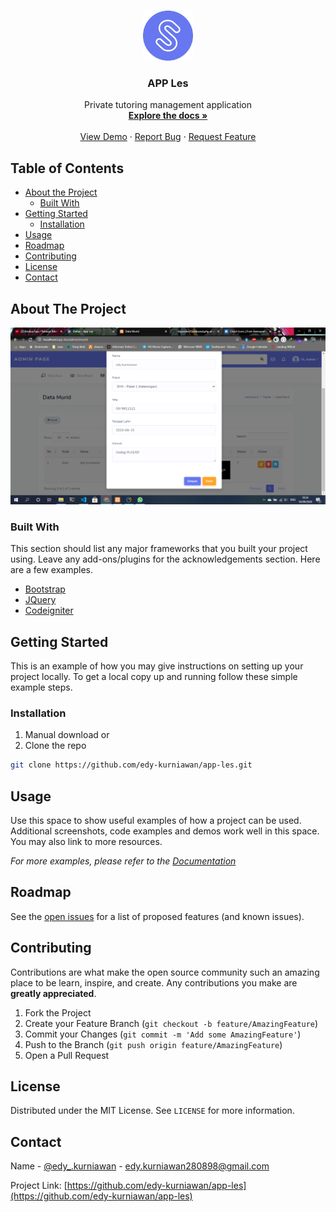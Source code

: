 <!--
*** Thanks for checking out this README Template. If you have a suggestion that would
*** make this better, please fork the repo and create a pull request or simply open
*** an issue with the tag "enhancement".
*** Thanks again! Now go create something AMAZING! :D
-->





<!-- PROJECT SHIELDS -->
<!--
*** I'm using markdown "reference style" links for readability.
*** Reference links are enclosed in brackets [ ] instead of parentheses ( ).
*** See the bottom of this document for the declaration of the reference variables
*** for contributors-url, forks-url, etc. This is an optional, concise syntax you may use.
*** https://www.markdownguide.org/basic-syntax/#reference-style-links
-->

<!-- PROJECT LOGO -->
<br />
<p align="center">
  <a href="https://github.com/edy-kurniawan/app-les/">
    <img src="assets/img/stisla.svg" alt="Logo" width="80" height="80">
  </a>

  <h3 align="center">APP Les</h3>

  <p align="center">
    Private tutoring management application
    <br />
    <a href="https://github.com/edy-kurniawan/app-les/"><strong>Explore the docs »</strong></a>
    <br />
    <br />
    <a href="https://github.com/edy-kurniawan/app-les/">View Demo</a>
    ·
    <a href="https://github.com/edy-kurniawan/app-les/issues">Report Bug</a>
    ·
    <a href="https://github.com/edy-kurniawan/app-les/issues">Request Feature</a>
  </p>
</p>



<!-- TABLE OF CONTENTS -->
## Table of Contents

* [About the Project](#about-the-project)
  * [Built With](#built-with)
* [Getting Started](#getting-started)
  * [Installation](#installation)
* [Usage](#usage)
* [Roadmap](#roadmap)
* [Contributing](#contributing)
* [License](#license)
* [Contact](#contact)



<!-- ABOUT THE PROJECT -->
## About The Project

<img src="assets/img/Screenshot.png" alt="Logo">

### Built With
This section should list any major frameworks that you built your project using. Leave any add-ons/plugins for the acknowledgements section. Here are a few examples.
* [Bootstrap](https://getbootstrap.com)
* [JQuery](https://jquery.com)
* [Codeigniter](https://codeigniter.com)



<!-- GETTING STARTED -->
## Getting Started

This is an example of how you may give instructions on setting up your project locally.
To get a local copy up and running follow these simple example steps.


### Installation

1. Manual download or
2. Clone the repo
```sh
git clone https://github.com/edy-kurniawan/app-les.git
```

<!-- USAGE EXAMPLES -->
## Usage

Use this space to show useful examples of how a project can be used. Additional screenshots, code examples and demos work well in this space. You may also link to more resources.

_For more examples, please refer to the [Documentation](#)_



<!-- ROADMAP -->
## Roadmap

See the [open issues](https://github.com/edy-kurniawan/app-les/issues) for a list of proposed features (and known issues).



<!-- CONTRIBUTING -->
## Contributing

Contributions are what make the open source community such an amazing place to be learn, inspire, and create. Any contributions you make are **greatly appreciated**.

1. Fork the Project
2. Create your Feature Branch (`git checkout -b feature/AmazingFeature`)
3. Commit your Changes (`git commit -m 'Add some AmazingFeature'`)
4. Push to the Branch (`git push origin feature/AmazingFeature`)
5. Open a Pull Request



<!-- LICENSE -->
## License

Distributed under the MIT License. See `LICENSE` for more information.



<!-- CONTACT -->
## Contact

Name - [@edy_.kurniawan](https://www.instagram.com/edy_.kurniawan/) - edy.kurniawan280898@gmail.com

Project Link: [https://github.com/edy-kurniawan/app-les](https://github.com/edy-kurniawan/app-les)






<!-- MARKDOWN LINKS & IMAGES -->
<!-- https://www.markdownguide.org/basic-syntax/#reference-style-links -->
[contributors-shield]: https://img.shields.io/github/contributors/edy-kurniawan/app-les/.svg?style=flat-square
[contributors-url]: https://github.com/edy-kurniawan/app-les/graphs/contributors
[forks-shield]: https://img.shields.io/github/forks/edy-kurniawan/app-les/.svg?style=flat-square
[forks-url]: https://github.com/edy-kurniawan/app-les//network/members
[stars-shield]: https://img.shields.io/github/stars/edy-kurniawan/app-les/.svg?style=flat-square
[stars-url]: https://github.com/edy-kurniawan/app-les/stargazers
[issues-shield]: https://img.shields.io/github/issues/edy-kurniawan/app-les/.svg?style=flat-square
[issues-url]: https://github.com/edy-kurniawan/app-les/issues
[license-shield]: https://img.shields.io/github/license/edy-kurniawan/app-les/.svg?style=flat-square
[license-url]: https://github.com/edy-kurniawan/app-les/blob/master/LICENSE.txt
[linkedin-shield]: https://img.shields.io/badge/-LinkedIn-black.svg?style=flat-square&logo=linkedin&colorB=555
[linkedin-url]: https://linkedin.com/in/othneildrew
[product-screenshot]: images/screenshot.png
